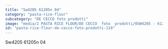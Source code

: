 ```yaml
---
title: "Sw4205 61205n 04"
category: "pasta-rice-flour"
subcategory: "DE CECCO foto prodotti"
image: "media/2 PASTA RICE FLOUR/DE CECCO  foto  prodotti/0SW4205 - 61205N-04.jpg"
id: "pasta-rice-flour-de-cecco-foto-prodotti-119"
---
```


Sw4205 61205n 04
